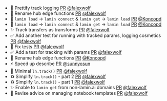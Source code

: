 - 💄 Prettify track logging [PR](https://github.com/laminlabs/lamin-cli/pull/82) [@falexwolf](https://github.com/falexwolf)
- 🚚 Rename hub edge functions [PR](https://github.com/laminlabs/lamindb/pull/1988) [@falexwolf](https://github.com/falexwolf)
- 🚸 `lamin load` → `lamin connect` & `lamin get` → `lamin load` [PR](https://github.com/laminlabs/lamindb/pull/1983) [@Koncopd](https://github.com/Koncopd)
- 🚸 `lamin load` → `lamin connect` & `lamin get` → `lamin load` [PR](https://github.com/laminlabs/lamin-cli/pull/79) [@Koncopd](https://github.com/Koncopd)
- ✨ Track transfers as transforms [PR](https://github.com/laminlabs/lamindb/pull/1985) [@falexwolf](https://github.com/falexwolf)
- ✅ Add another test for running with tracked params, logging cosmetics [PR](https://github.com/laminlabs/lamindb/pull/1984) [@falexwolf](https://github.com/falexwolf)
- 💚 Fix tests [PR](https://github.com/laminlabs/lamin-cli/pull/81) [@falexwolf](https://github.com/falexwolf)
- ✅ Add a test for tracking with params [PR](https://github.com/laminlabs/lamin-cli/pull/80) [@falexwolf](https://github.com/falexwolf)
- 🚚 Rename hub edge functions [PR](https://github.com/laminlabs/lamindb-setup/pull/866) [@Koncopd](https://github.com/Koncopd)
- ⚡️ Speed up describe [PR](https://github.com/laminlabs/lamindb/pull/1973) [@sunnyosun](https://github.com/sunnyosun)
- 🚸 Minimal `ln.track()` [PR](https://github.com/laminlabs/lamindb/pull/1982) [@falexwolf](https://github.com/falexwolf)
- ♻️ Simplify `ln.track()` - part 2 [PR](https://github.com/laminlabs/lamin-cli/pull/78) [@falexwolf](https://github.com/falexwolf)
- ♻️ Simplify `ln.track()` - part 1 [PR](https://github.com/laminlabs/lamin-cli/pull/77) [@falexwolf](https://github.com/falexwolf)
- ✨ Enable to `lamin get` from non-lamin.ai domains [PR](https://github.com/laminlabs/lamin-cli/pull/76) [@falexwolf](https://github.com/falexwolf)
- 📝 Revise advice on managing notebook templates [PR](https://github.com/laminlabs/lamindb/pull/1981) [@falexwolf](https://github.com/falexwolf)
